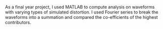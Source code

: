 As a final year project, I used MATLAB to compute analysis on waveforms with varying types of simulated distortion. I used Fourier series to break the waveforms into a summation and compared the co-efficients of the highest contributors.
